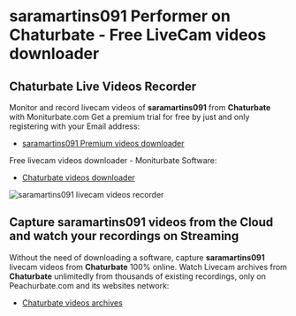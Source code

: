 # saramartins091 Performer on Chaturbate - Free LiveCam videos downloader

## Chaturbate Live Videos Recorder

Monitor and record livecam videos of **saramartins091** from **Chaturbate** with Moniturbate.com
Get a premium trial for free by just and only registering with your Email address:
* [saramartins091 Premium videos downloader](https://moniturbate.com/request-demo-licence-key.html)

Free livecam videos downloader - Moniturbate Software:
* [Chaturbate videos downloader](https://moniturbate.com/moniturbate-download-software.html)

![saramartins091 livecam videos recorder](https://peachurnet.com/templates/moniturbate-software.png)


## Capture saramartins091 videos from the Cloud and watch your recordings on Streaming

Without the need of downloading a software, capture **saramartins091** livecam videos from **Chaturbate** 100% online.
Watch Livecam archives from **Chaturbate** unlimitedly from thousands of existing recordings, only on Peachurbate.com and its websites network:
* [Chaturbate videos archives](https://peachurnet.com/)